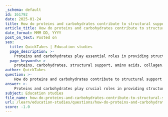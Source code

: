 ```yaml
---
_schema: default
id: 161792
date: 2025-01-24
title: How do proteins and carbohydrates contribute to structural support in organisms?
article_title: How do proteins and carbohydrates contribute to structural support in organisms?
date_format: MMM DD, YYYY
post_on_text: Posted on
seo:
  title: QuickTakes | Education studies
  page_description: >-
    Proteins and carbohydrates play essential roles in providing structural support to organisms, with proteins contributing strength and flexibility, and carbohydrates like cellulose and chitin offering rigidity and protection.
  page_keywords: >-
    proteins, carbohydrates, structural support, amino acids, collagen, keratin, fibrous proteins, polysaccharides, cellulose, chitin, extracellular matrix, plant cell walls, arthropods, fungi, glycoproteins, glycolipids, tissue integrity
author: QuickTakes
question: >-
    How do proteins and carbohydrates contribute to structural support in organisms?
answer: >-
    Proteins and carbohydrates play crucial roles in providing structural support to organisms, each contributing in unique ways due to their distinct molecular structures and functions.\n\n### Proteins and Structural Support\n\nProteins are polymers made up of amino acids linked by peptide bonds. They can adopt complex three-dimensional structures that are essential for their function. The structural properties of proteins are categorized into four levels:\n\n1. **Primary Structure**: The linear sequence of amino acids.\n2. **Secondary Structure**: Local folding patterns, such as alpha helices and beta sheets.\n3. **Tertiary Structure**: The overall three-dimensional shape of a single polypeptide chain.\n4. **Quaternary Structure**: The assembly of multiple polypeptide chains into a functional protein complex.\n\nFibrous proteins, such as collagen, are particularly important for structural support. Collagen is a key component of connective tissues, providing strength and resilience to structures like tendons, ligaments, and skin. Other structural proteins, such as keratin, are found in hair, nails, and the outer layer of skin, contributing to protection and structural integrity.\n\nIn addition to their structural roles, proteins also facilitate various physiological functions. For example, myosin and actin are proteins that enable muscle contraction, while proteins in the extracellular matrix provide scaffolding for cells and tissues.\n\n### Carbohydrates and Structural Support\n\nCarbohydrates, primarily in the form of polysaccharides, also contribute significantly to structural support in organisms. They are composed of sugar monomers (monosaccharides) that can link together to form larger structures. Key examples include:\n\n- **Cellulose**: A polysaccharide made up of glucose units, cellulose is a major component of plant cell walls. Its linear structure allows for strong hydrogen bonding between chains, providing rigidity and strength to plant cells, which is essential for maintaining their shape and resisting external pressures.\n  \n- **Chitin**: Another structural polysaccharide, chitin is found in the exoskeletons of arthropods and the cell walls of fungi. It provides protection and structural integrity, similar to cellulose in plants.\n\nCarbohydrates also play roles in cell-cell recognition and adhesion, contributing to the structural properties of membranes through glycoproteins and glycolipids. These carbohydrate-containing molecules are involved in signaling and communication between cells, further enhancing the structural organization of tissues.\n\n### Summary\n\nIn summary, proteins and carbohydrates are integral to the structural support of organisms. Proteins provide strength and flexibility through their diverse structures and functions, while carbohydrates, particularly in the form of polysaccharides like cellulose and chitin, offer rigidity and protection. Together, they ensure the integrity and functionality of biological systems, enabling organisms to maintain their shape and perform essential life processes.
subject: Education studies
file_name: how-do-proteins-and-carbohydrates-contribute-to-structural-support-in-organisms.md
url: /learn/education-studies/questions/how-do-proteins-and-carbohydrates-contribute-to-structural-support-in-organisms
score: -1.0
---
```


&nbsp;